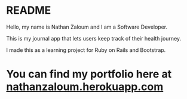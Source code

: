 # README

Hello, my name is Nathan Zaloum and I am a Software Developer.

This is my journal app that lets users keep track of their health journey.

I made this as a learning project for Ruby on Rails and Bootstrap.

# You can find my portfolio here at [nathanzaloum.herokuapp.com](nathanzaloum.herokuapp.com)
